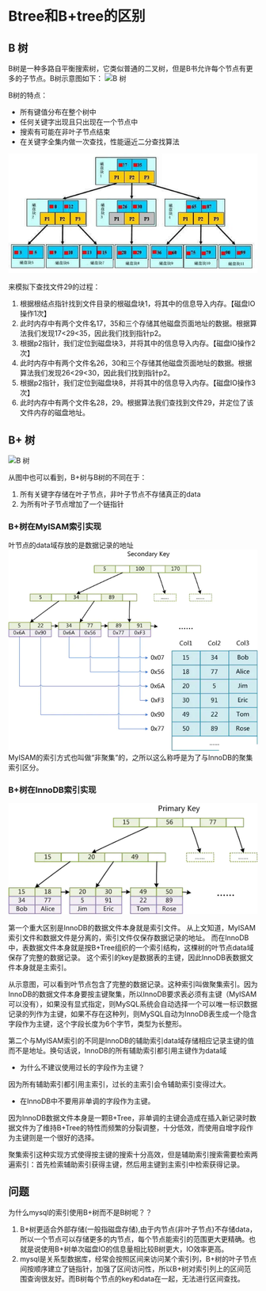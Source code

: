 #  Btree和B+tree的区别

## B 树
B树是一种多路自平衡搜索树，它类似普通的二叉树，但是B书允许每个节点有更多的子节点。B树示意图如下：
![B 树](/sql/B树.png)

B树的特点：
+ 所有键值分布在整个树中
+ 任何关键字出现且只出现在一个节点中
+ 搜索有可能在非叶子节点结束
+ 在关键字全集内做一次查找，性能逼近二分查找算法

![B 树查找](/sql/B数查找.jpg)

来模拟下查找文件29的过程：

1. 根据根结点指针找到文件目录的根磁盘块1，将其中的信息导入内存。【磁盘IO操作1次】
2. 此时内存中有两个文件名17，35和三个存储其他磁盘页面地址的数据。根据算法我们发现17<29<35，因此我们找到指针p2。
3. 根据p2指针，我们定位到磁盘块3，并将其中的信息导入内存。【磁盘IO操作2次】
4. 此时内存中有两个文件名26，30和三个存储其他磁盘页面地址的数据。根据算法我们发现26<29<30，因此我们找到指针p2。
5. 根据p2指针，我们定位到磁盘块8，并将其中的信息导入内存。【磁盘IO操作3次】
6. 此时内存中有两个文件名28，29。根据算法我们查找到文件29，并定位了该文件内存的磁盘地址。

## B+ 树
![B 树](/sql/B+树.png)

从图中也可以看到，B+树与B树的不同在于：
1. 所有关键字存储在叶子节点，非叶子节点不存储真正的data
2. 为所有叶子节点增加了一个链指针

### B+树在MyISAM索引实现
叶节点的data域存放的是数据记录的地址
![B+树在MyISAM索引实现](/sql/B+树在MyISAM索引实现.webp)
MyISAM的索引方式也叫做“非聚集”的，之所以这么称呼是为了与InnoDB的聚集索引区分。

### B+树在InnoDB索引实现
![B+树在InnoDB索引实现](/sql/B+树在InnoDB索引实现.webp)

第一个重大区别是InnoDB的数据文件本身就是索引文件。
从上文知道，MyISAM索引文件和数据文件是分离的，索引文件仅保存数据记录的地址。
而在InnoDB中，表数据文件本身就是按B+Tree组织的一个索引结构，这棵树的叶节点data域保存了完整的数据记录。
这个索引的key是数据表的主键，因此InnoDB表数据文件本身就是主索引。

从示意图，可以看到叶节点包含了完整的数据记录。这种索引叫做聚集索引。因为InnoDB的数据文件本身要按主键聚集，所以InnoDB要求表必须有主键（MyISAM可以没有），如果没有显式指定，则MySQL系统会自动选择一个可以唯一标识数据记录的列作为主键，如果不存在这种列，则MySQL自动为InnoDB表生成一个隐含字段作为主键，这个字段长度为6个字节，类型为长整形。

第二个与MyISAM索引的不同是InnoDB的辅助索引data域存储相应记录主键的值而不是地址。换句话说，InnoDB的所有辅助索引都引用主键作为data域

+ 为什么不建议使用过长的字段作为主键？

因为所有辅助索引都引用主索引，过长的主索引会令辅助索引变得过大。
+ 在InnoDB中不要用非单调的字段作为主键。

因为InnoDB数据文件本身是一颗B+Tree，非单调的主键会造成在插入新记录时数据文件为了维持B+Tree的特性而频繁的分裂调整，十分低效，而使用自增字段作为主键则是一个很好的选择。


聚集索引这种实现方式使得按主键的搜索十分高效，但是辅助索引搜索需要检索两遍索引：首先检索辅助索引获得主键，然后用主键到主索引中检索获得记录。

## 问题
为什么mysql的索引使用B+树而不是B树呢？？
1. B+树更适合外部存储(一般指磁盘存储),由于内节点(非叶子节点)不存储data，所以一个节点可以存储更多的内节点，每个节点能索引的范围更大更精确。也就是说使用B+树单次磁盘IO的信息量相比较B树更大，IO效率更高。
2. mysql是关系型数据库，经常会按照区间来访问某个索引列，B+树的叶子节点间按顺序建立了链指针，加强了区间访问性，所以B+树对索引列上的区间范围查询很友好。而B树每个节点的key和data在一起，无法进行区间查找。
